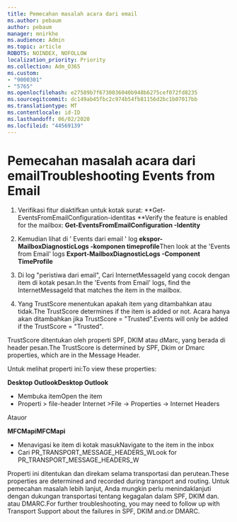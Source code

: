 ```yaml
---
title: Pemecahan masalah acara dari email
ms.author: pebaum
author: pebaum
manager: mnirkhe
ms.audience: Admin
ms.topic: article
ROBOTS: NOINDEX, NOFOLLOW
localization_priority: Priority
ms.collection: Adm_O365
ms.custom:
- "9000301"
- "5765"
ms.openlocfilehash: e27589b7f6730036040b948b6275cef072fd8235
ms.sourcegitcommit: dc149ab45fbc2c974b54fb81156d2bc1b07017bb
ms.translationtype: MT
ms.contentlocale: id-ID
ms.lasthandoff: 06/02/2020
ms.locfileid: "44569139"
---
```

# <a name="troubleshooting-events-from-email"></a><span data-ttu-id="46b91-102">Pemecahan masalah acara dari email</span><span class="sxs-lookup"><span data-stu-id="46b91-102">Troubleshooting Events from Email</span></span>

1. <span data-ttu-id="46b91-103">Verifikasi fitur diaktifkan untuk kotak surat: \*\*Get-EventsFromEmailConfiguration-identitas <mailbox> \*\*</span><span class="sxs-lookup"><span data-stu-id="46b91-103">Verify the feature is enabled for the mailbox: **Get-EventsFromEmailConfiguration -Identity <mailbox>**</span></span>

2. <span data-ttu-id="46b91-104">Kemudian lihat di ' Events dari email ' log **ekspor-MailboxDiagnosticLogs <mailbox> -komponen timeprofile**</span><span class="sxs-lookup"><span data-stu-id="46b91-104">Then look at the 'Events from Email' logs **Export-MailboxDiagnosticLogs <mailbox> -Component TimeProfile**</span></span>

3. <span data-ttu-id="46b91-105">Di log "peristiwa dari email", Cari InternetMessageId yang cocok dengan item di kotak pesan.</span><span class="sxs-lookup"><span data-stu-id="46b91-105">In the 'Events from Email' logs, find the InternetMessageId that matches the item in the mailbox.</span></span>  

4. <span data-ttu-id="46b91-106">Yang TrustScore menentukan apakah item yang ditambahkan atau tidak.</span><span class="sxs-lookup"><span data-stu-id="46b91-106">The TrustScore determines if the item is added or not.</span></span> <span data-ttu-id="46b91-107">Acara hanya akan ditambahkan jika TrustScore = "Trusted".</span><span class="sxs-lookup"><span data-stu-id="46b91-107">Events will only be added if the TrustScore = "Trusted".</span></span>

<span data-ttu-id="46b91-108">TrustScore ditentukan oleh properti SPF, DKIM atau dMarc, yang berada di header pesan.</span><span class="sxs-lookup"><span data-stu-id="46b91-108">The TrustScore is determined by SPF, Dkim or Dmarc properties, which are in the Message Header.</span></span>

<span data-ttu-id="46b91-109">Untuk melihat properti ini:</span><span class="sxs-lookup"><span data-stu-id="46b91-109">To view these properties:</span></span>

<span data-ttu-id="46b91-110">**Desktop Outlook**</span><span class="sxs-lookup"><span data-stu-id="46b91-110">**Desktop Outlook**</span></span>

- <span data-ttu-id="46b91-111">Membuka item</span><span class="sxs-lookup"><span data-stu-id="46b91-111">Open the item</span></span>
- <span data-ttu-id="46b91-112">Properti > file-header Internet ></span><span class="sxs-lookup"><span data-stu-id="46b91-112">File -> Properties -> Internet Headers</span></span>

<span data-ttu-id="46b91-113">Atau</span><span class="sxs-lookup"><span data-stu-id="46b91-113">or</span></span>

<span data-ttu-id="46b91-114">**MFCMapi**</span><span class="sxs-lookup"><span data-stu-id="46b91-114">**MFCMapi**</span></span>

- <span data-ttu-id="46b91-115">Menavigasi ke item di kotak masuk</span><span class="sxs-lookup"><span data-stu-id="46b91-115">Navigate to the item in the inbox</span></span>
- <span data-ttu-id="46b91-116">Cari PR_TRANSPORT_MESSAGE_HEADERS_W</span><span class="sxs-lookup"><span data-stu-id="46b91-116">Look for PR_TRANSPORT_MESSAGE_HEADERS_W</span></span>

<span data-ttu-id="46b91-117">Properti ini ditentukan dan direkam selama transportasi dan perutean.</span><span class="sxs-lookup"><span data-stu-id="46b91-117">These properties are determined and recorded during transport and routing.</span></span> <span data-ttu-id="46b91-118">Untuk pemecahan masalah lebih lanjut, Anda mungkin perlu menindaklanjuti dengan dukungan transportasi tentang kegagalan dalam SPF, DKIM dan. atau DMARC.</span><span class="sxs-lookup"><span data-stu-id="46b91-118">For further troubleshooting, you may need to follow up with Transport Support about the failures in  SPF, DKIM and.or DMARC.</span></span>